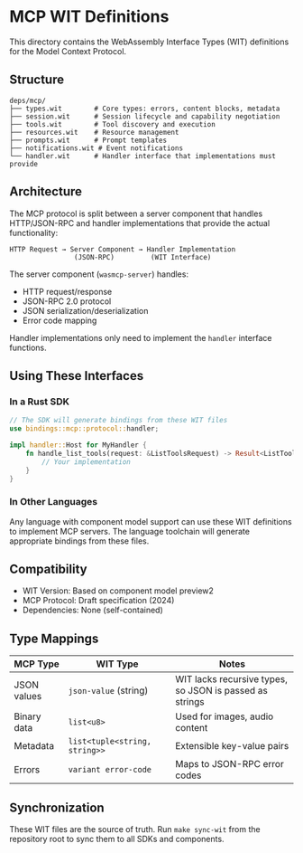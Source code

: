 # MCP WIT Definitions

This directory contains the WebAssembly Interface Types (WIT) definitions for the Model Context Protocol.

## Structure

```
deps/mcp/
├── types.wit        # Core types: errors, content blocks, metadata
├── session.wit      # Session lifecycle and capability negotiation
├── tools.wit        # Tool discovery and execution
├── resources.wit    # Resource management 
├── prompts.wit      # Prompt templates
├── notifications.wit # Event notifications
└── handler.wit      # Handler interface that implementations must provide
```

## Architecture

The MCP protocol is split between a server component that handles HTTP/JSON-RPC and handler implementations that provide the actual functionality:

```
HTTP Request → Server Component → Handler Implementation
                (JSON-RPC)         (WIT Interface)
```

The server component (`wasmcp-server`) handles:
- HTTP request/response
- JSON-RPC 2.0 protocol
- JSON serialization/deserialization
- Error code mapping

Handler implementations only need to implement the `handler` interface functions.

## Using These Interfaces

### In a Rust SDK

```rust
// The SDK will generate bindings from these WIT files
use bindings::mcp::protocol::handler;

impl handler::Host for MyHandler {
    fn handle_list_tools(request: &ListToolsRequest) -> Result<ListToolsResponse> {
        // Your implementation
    }
}
```

### In Other Languages

Any language with component model support can use these WIT definitions to implement MCP servers. The language toolchain will generate appropriate bindings from these files.

## Compatibility

- WIT Version: Based on component model preview2
- MCP Protocol: Draft specification (2024)
- Dependencies: None (self-contained)

## Type Mappings

| MCP Type | WIT Type | Notes |
|----------|----------|-------|
| JSON values | `json-value` (string) | WIT lacks recursive types, so JSON is passed as strings |
| Binary data | `list<u8>` | Used for images, audio content |
| Metadata | `list<tuple<string, string>>` | Extensible key-value pairs |
| Errors | `variant error-code` | Maps to JSON-RPC error codes |

## Synchronization

These WIT files are the source of truth. Run `make sync-wit` from the repository root to sync them to all SDKs and components.